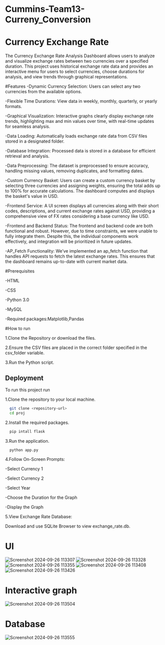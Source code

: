 # Cummins-Team13-Curreny_Conversion

# Currency Exchange Rate

The Currency Exchange Rate Analysis Dashboard allows users to analyze and visualize exchange rates between two currencies over a specified duration. This project uses historical exchange rate data and provides an interactive menu for users to select currencies, choose durations for analysis, and view trends through graphical representations.

#Features
-Dynamic Currency Selection: Users can select any two currencies from the available options.

-Flexible Time Durations: View data in weekly, monthly, quarterly, or yearly formats.

-Graphical Visualization: Interactive graphs clearly display exchange rate trends, highlighting max and min values over time, with real-time updates for seamless analysis.

-Data Loading: Automatically loads exchange rate data from CSV files stored in a designated folder.

-Database Integration: Processed data is stored in a database for efficient retrieval and analysis.

-Data Preprocessing: The dataset is preprocessed to ensure accuracy, handling missing values, removing duplicates, and formatting dates.

-Custom Currency Basket: Users can create a custom currency basket by selecting three currencies and assigning weights, ensuring the total adds up to 100% for accurate calculations. The dashboard computes and displays the basket's value in USD.

-Frontend Service: A UI screen displays all currencies along with their short codes, descriptions, and current exchange rates against USD, providing a comprehensive view of FX rates considering a base currency like USD.

-Frontend and Backend Status: The frontend and backend code are both functional and robust. However, due to time constraints, we were unable to fully integrate them. Despite this, the individual components work effectively, and integration will be prioritized in future updates.

-AP_Fetch Functionality: We’ve implemented an ap_fetch function that handles API requests to fetch the latest exchange rates. This ensures that the dashboard remains up-to-date with current market data.

#Prerequisites

-HTML

-CSS

-Python 3.0

-MySQL

-Required packages:Matplotlib,Pandas

#How to run

1.Clone the Repository or download the files.

2.Ensure the CSV files are placed in the correct folder specified in the csv_folder variable.

3.Run the Python script.



## Deployment

To run this project run

1.Clone the repository to your local machine.
```bash
  git clone <repository-url>
  cd proj
```
2.Install the required packages.
```bash
  pip intall flask
```
3.Run the application.
```bash
  python app.py
```
4.Follow On-Screen Prompts:

-Select Currency 1

-Select Currency 2

-Select Year

-Choose the Duration for the Graph

-Display the Graph

5.View Exchange Rate Database:

Download and use SQLite Browser to view exchange_rate.db.

# UI
![Screenshot 2024-09-26 113307](https://github.com/user-attachments/assets/b6a04447-e7d8-4dc7-a8f3-cd5e10fdd196)
![Screenshot 2024-09-26 113328](https://github.com/user-attachments/assets/73fea810-0997-4213-9a69-35eadb9563dc)
![Screenshot 2024-09-26 113355](https://github.com/user-attachments/assets/86fb9ca0-d131-4371-a671-f5e1e1779404)
![Screenshot 2024-09-26 113408](https://github.com/user-attachments/assets/f8351a4e-5da7-436f-b93c-da0e9100f604)
![Screenshot 2024-09-26 113426](https://github.com/user-attachments/assets/9ec26b18-ffa4-46de-a731-4ac6bb0156ec)

# Interactive graph
![Screenshot 2024-09-26 113504](https://github.com/user-attachments/assets/da1b5364-e4c3-4103-83d0-107da6100de0)

# Database
![Screenshot 2024-09-26 113555](https://github.com/user-attachments/assets/8a9e9d60-35a2-4ad7-b1cb-14021b95f0c2)




